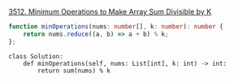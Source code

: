 [3512. Minimum Operations to Make Array Sum Divisible by K](https://leetcode.com/problems/minimum-operations-to-make-array-sum-divisible-by-k/description/)
```typescript
function minOperations(nums: number[], k: number): number {
    return nums.reduce((a, b) => a + b) % k;
};
```
```python3
class Solution:
    def minOperations(self, nums: List[int], k: int) -> int:
        return sum(nums) % k
```
